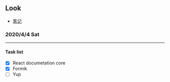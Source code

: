 ## Look

  - [笔记](./README.zh-CN.md)

### 2020/4/4 Sat

----

#### Task list

- [x] React documetation core
- [x] Formik
- [ ] Yup